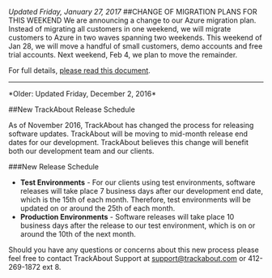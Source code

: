 *Updated Friday, January 27, 2017*
##CHANGE OF MIGRATION PLANS FOR THIS WEEKEND
We are announcing a change to our Azure migration plan. Instead of migrating all customers in one weekend, we will migrate customers to Azure in two waves spanning two weekends. This weekend of Jan 28, we will move a handful of small customers, demo accounts and free trial accounts. Next weekend, Feb 4, we plan to move the remainder.

For full details, [please read this document](https://meta.trackabout.com/wiki/Azure_Migration_Announcement).
<hr>
*Older: Updated Friday, December 2, 2016*

##New TrackAbout Release Schedule

As of November 2016, TrackAbout has changed the process for releasing software updates. TrackAbout will be moving to mid-month release end dates for our development. TrackAbout believes this change will benefit both our development team and our clients.

###New Release Schedule
 - **Test Environments** - For our clients using test environments, software releases will take place 7 business days after our development end date, which is the 15th of each month. Therefore, test environments will be updated on or around the 25th of each month.
 - **Production Environments** - Software releases will take place 10 business days after the release to our test environment, which is on or around the 10th of the next month.
 
Should you have any questions or concerns about this new process please feel free to contact TrackAbout Support at [support@trackabout.com](mailto:support@trackabout.com) or 412-269-1872 ext 8. 
